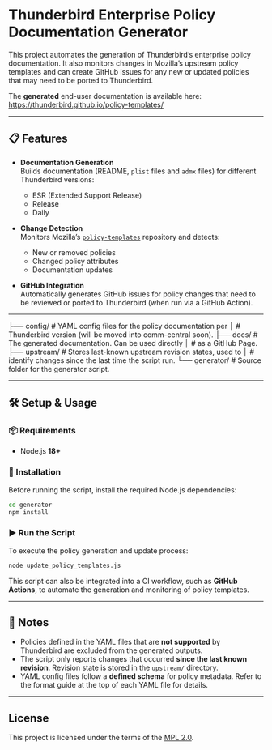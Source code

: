 # Thunderbird Enterprise Policy Documentation Generator

This project automates the generation of Thunderbird’s enterprise policy
documentation. It also monitors changes in Mozilla’s upstream policy templates
and can create GitHub issues for any new or updated policies that may need to be
ported to Thunderbird.

The **generated** end-user documentation is available here:
https://thunderbird.github.io/policy-templates/

---

## 📋 Features

- **Documentation Generation**  
  Builds documentation (README, `plist` files and `admx` files) for different
  Thunderbird versions:
  - ESR (Extended Support Release)
  - Release
  - Daily

- **Change Detection**  
  Monitors Mozilla’s [`policy-templates`](https://github.com/mozilla/policy-templates)
  repository and detects:
  - New or removed policies
  - Changed policy attributes
  - Documentation updates

- **GitHub Integration**  
  Automatically generates GitHub issues for policy changes that need to be
  reviewed or ported to Thunderbird (when run via a GitHub Action).

---

├── config/                # YAML config files for the policy documentation per
│                          # Thunderbird version (will be moved into comm-central soon).
├── docs/                  # The generated documentation. Can be used directly
│                          # as a GitHub Page.
├── upstream/              # Stores last-known upstream revision states, used to
│                          # identify changes since the last time the script run.
└── generator/             # Source folder for the generator script.

---

## 🛠️ Setup & Usage

### 📦 Requirements

- Node.js **18+**

### 🚀 Installation

Before running the script, install the required Node.js dependencies:

```bash
cd generator
npm install
```

### ▶️ Run the Script

To execute the policy generation and update process:

```bash
node update_policy_templates.js
```

This script can also be integrated into a CI workflow, such as **GitHub Actions**,
to automate the generation and monitoring of policy templates.

---

## 🧠 Notes

- Policies defined in the YAML files that are **not supported** by Thunderbird
  are excluded from the generated outputs.
- The script only reports changes that occurred **since the last known revision**.
  Revision state is stored in the `upstream/` directory.
- YAML config files follow a **defined schema** for policy metadata. Refer to the
  format guide at the top of each YAML file for details.

---

## License

This project is licensed under the terms of the [MPL 2.0](https://www.mozilla.org/en-US/MPL/2.0/).